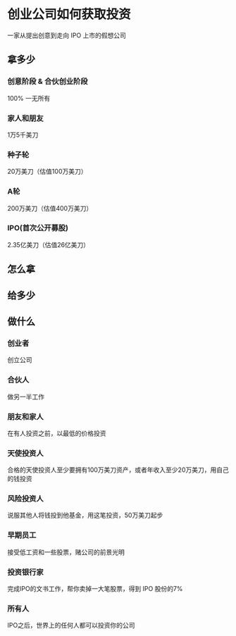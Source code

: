 # 创业公司如何获取投资

一家从提出创意到走向 IPO 上市的假想公司

## 拿多少

### 创意阶段 & 合伙创业阶段

100% 一无所有
 
### 家人和朋友

1万5千美刀 

### 种子轮

20万美刀（估值100万美刀）

### A轮

200万美刀（估值400万美刀）


### IPO(首次公开募股)

2.35亿美刀（估值26亿美刀）


## 怎么拿

## 给多少

## 做什么

### 创业者

创立公司

### 合伙人

做另一半工作

### 朋友和家人

在有人投资之前，以最低的价格投资

### 天使投资人

合格的天使投资人至少要拥有100万美刀资产，或者年收入至少20万美刀，用自己的钱投资

### 风险投资人

说服其他人将钱投到他基金，用这笔投资，50万美刀起步

### 早期员工

接受低工资和一些股票，赌公司的前景光明

### 投资银行家

完成IPO的文书工作，帮你卖掉一大笔股票，得到 IPO 股份的7%

### 所有人

IPO之后，世界上的任何人都可以投资你的公司

